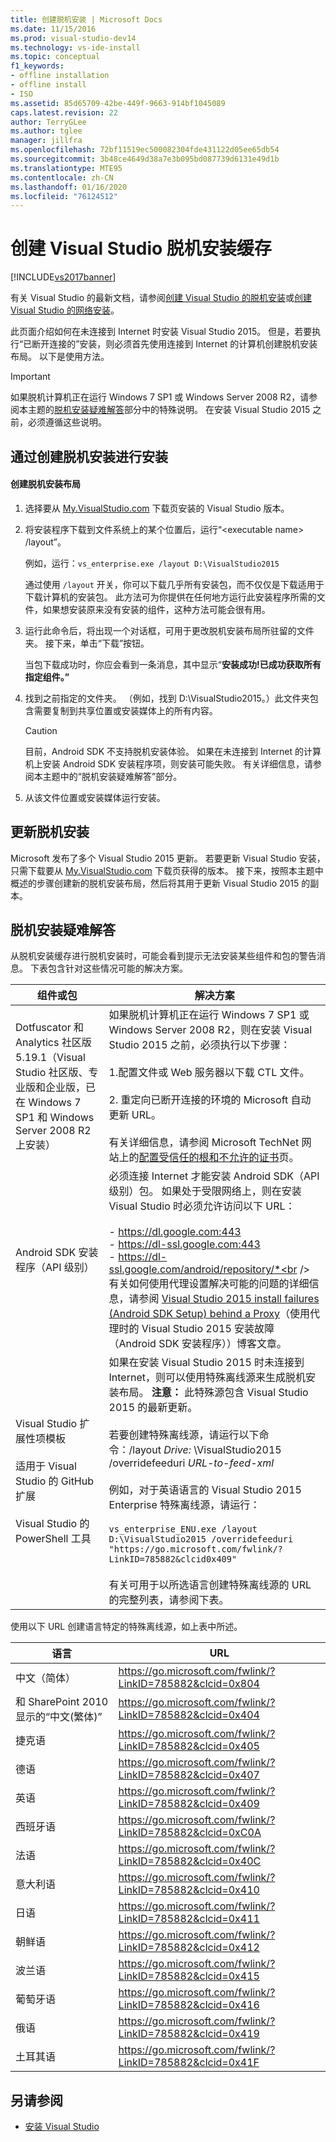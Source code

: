 ```yaml
---
title: 创建脱机安装 | Microsoft Docs
ms.date: 11/15/2016
ms.prod: visual-studio-dev14
ms.technology: vs-ide-install
ms.topic: conceptual
f1_keywords:
- offline installation
- offline install
- ISO
ms.assetid: 85d65709-42be-449f-9663-914bf1045089
caps.latest.revision: 22
author: TerryGLee
ms.author: tglee
manager: jillfra
ms.openlocfilehash: 72bf11519ec500082304fde431122d05ee65db54
ms.sourcegitcommit: 3b48ce4649d38a7e3b095bd087739d6131e49d1b
ms.translationtype: MTE95
ms.contentlocale: zh-CN
ms.lasthandoff: 01/16/2020
ms.locfileid: "76124512"
---
```

# <a name="create-an-offline-installation-of-visual-studio"></a>创建 Visual Studio 脱机安装缓存
[!INCLUDE[vs2017banner](../includes/vs2017banner.md)]

有关 Visual Studio 的最新文档，请参阅[创建 Visual Studio 的脱机安装](/visualstudio/install/create-an-offline-installation-of-visual-studio)或[创建 Visual Studio 的网络安装](/visualstudio/install/create-a-network-installation-of-visual-studio)。

此页面介绍如何在未连接到 Internet 时安装 Visual Studio 2015。 但是，若要执行“已断开连接的”安装，则必须首先使用连接到 Internet 的计算机创建脱机安装布局。 以下是使用方法。

> [!IMPORTANT]
> 如果脱机计算机正在运行 Windows 7 SP1 或 Windows Server 2008 R2，请参阅本主题的[脱机安装疑难解答](#BKMK_tshoot)部分中的特殊说明。  在安装 Visual Studio 2015 之前，必须遵循这些说明。

## <a name="BKMK_Offline"></a> 通过创建脱机安装进行安装

#### <a name="to-create-an-offline-installation-layout"></a>创建脱机安装布局

1. 选择要从 [My.VisualStudio.com](https://my.visualstudio.com/downloads?q=visual%20studio%20Enterprise%202015) 下载页安装的 Visual Studio 版本。

2. 将安装程序下载到文件系统上的某个位置后，运行“\<executable name> /layout”。

     例如，运行：`vs_enterprise.exe /layout D:\VisualStudio2015`

     通过使用 `/layout` 开关，你可以下载几乎所有安装包，而不仅仅是下载适用于下载计算机的安装包。 此方法可为你提供在任何地方运行此安装程序所需的文件，如果想安装原来没有安装的组件，这种方法可能会很有用。

3. 运行此命令后，将出现一个对话框，可用于更改脱机安装布局所驻留的文件夹。   接下来，单击“下载”按钮。

     当包下载成功时，你应会看到一条消息，其中显示“**安装成功!已成功获取所有指定组件。”**

4. 找到之前指定的文件夹。 （例如，找到 D:\VisualStudio2015。）此文件夹包含需要复制到共享位置或安装媒体上的所有内容。

    > [!CAUTION]
    > 目前，Android SDK 不支持脱机安装体验。 如果在未连接到 Internet 的计算机上安装 Android SDK 安装程序项，则安装可能失败。 有关详细信息，请参阅本主题中的“脱机安装疑难解答”部分。

5. 从该文件位置或安装媒体运行安装。

## <a name="updating-an-offline-installation"></a>更新脱机安装
 Microsoft 发布了多个 Visual Studio 2015 更新。 若要更新 Visual Studio 安装，只需下载要从 [My.VisualStudio.com](https://my.visualstudio.com/downloads?q=visual%20studio%20Enterprise%202015) 下载页获得的版本。 接下来，按照本主题中概述的步骤创建新的脱机安装布局，然后将其用于更新 Visual Studio 2015 的副本。

## <a name="BKMK_tshoot"></a> 脱机安装疑难解答
 从脱机安装缓存进行脱机安装时，可能会看到提示无法安装某些组件和包的警告消息。 下表包含针对这些情况可能的解决方案。

| 组件或包 | 解决方案 |
|-|-|
| Dotfuscator 和 Analytics 社区版 5.19.1（Visual Studio 社区版、专业版和企业版，已在 Windows 7 SP1 和 Windows Server 2008 R2 上安装） | 如果脱机计算机正在运行 Windows 7 SP1 或 Windows Server 2008 R2，则在安装 Visual Studio 2015 之前，必须执行以下步骤：<br /><br /> 1.配置文件或 Web 服务器以下载 CTL 文件。<br /><br /> 2.  重定向已断开连接的环境的 Microsoft 自动更新 URL。<br /><br /> 有关详细信息，请参阅 Microsoft TechNet 网站上的[配置受信任的根和不允许的证书](https://technet.microsoft.com/library/dn265983.aspx)页。 |
| Android SDK 安装程序（API 级别） | 必须连接 Internet 才能安装 Android SDK（API 级别）包。 如果处于受限网络上，则在安装 Visual Studio 时必须允许访问以下 URL：<br /><br /> -   https://dl.google.com:443<br />-   https://dl-ssl.google.com:443<br />-   https://dl-ssl.google.com/android/repository/*<br /> <br />有关如何使用代理设置解决可能的问题的详细信息，请参阅 [Visual Studio 2015 install failures (Android SDK Setup) behind a Proxy](https://blogs.msdn.microsoft.com/peterhauge/2016/09/22/visual-studio-2015-install-failures-android-sdk-setup-behind-a-proxy/)（使用代理时的 Visual Studio 2015 安装故障（Android SDK 安装程序））博客文章。 |
| Visual Studio 扩展性项模板<br /><br /> 适用于 Visual Studio 的 GitHub 扩展<br /><br /> Visual Studio 的 PowerShell 工具 | 如果在安装 Visual Studio 2015 时未连接到 Internet，则可以使用特殊离线源来生成脱机安装布局。 **注意：** 此特殊源包含 Visual Studio 2015 的最新更新。 <br /><br /> 若要创建特殊离线源，请运行以下命令：/layout *Drive:* \VisualStudio2015 /overridefeeduri *URL-to-feed-xml*<br /><br /> 例如，对于英语语言的 Visual Studio 2015 Enterprise 特殊离线源，请运行：<br /><br /> `vs_enterprise_ENU.exe /layout D:\VisualStudio2015 /overridefeeduri "https://go.microsoft.com/fwlink/?LinkID=785882&clcid0x409"`<br /><br /> 有关可用于以所选语言创建特殊离线源的 URL 的完整列表，请参阅下表。 |

 使用以下 URL 创建语言特定的特殊离线源，如上表中所述。

|       语言        |                            URL                            |
|-----------------------|-----------------------------------------------------------|
| 中文（简体）  | https://go.microsoft.com/fwlink/?LinkID=785882&clcid=0x804 |
| 和 SharePoint 2010 显示的“中文(繁体)” | https://go.microsoft.com/fwlink/?LinkID=785882&clcid=0x404 |
|         捷克语         | https://go.microsoft.com/fwlink/?LinkID=785882&clcid=0x405 |
|        德语         | https://go.microsoft.com/fwlink/?LinkID=785882&clcid=0x407 |
|        英语        | https://go.microsoft.com/fwlink/?LinkID=785882&clcid=0x409 |
|        西班牙语        | https://go.microsoft.com/fwlink/?LinkID=785882&clcid=0xC0A |
|        法语         | https://go.microsoft.com/fwlink/?LinkID=785882&clcid=0x40C |
|        意大利语        | https://go.microsoft.com/fwlink/?LinkID=785882&clcid=0x410 |
|       日语        | https://go.microsoft.com/fwlink/?LinkID=785882&clcid=0x411 |
|        朝鲜语         | https://go.microsoft.com/fwlink/?LinkID=785882&clcid=0x412 |
|        波兰语         | https://go.microsoft.com/fwlink/?LinkID=785882&clcid=0x415 |
|      葡萄牙语       | https://go.microsoft.com/fwlink/?LinkID=785882&clcid=0x416 |
|        俄语        | https://go.microsoft.com/fwlink/?LinkID=785882&clcid=0x419 |
|        土耳其语        | https://go.microsoft.com/fwlink/?LinkID=785882&clcid=0x41F |

## <a name="see-also"></a>另请参阅

- [安装 Visual Studio](install-visual-studio-2015.md)